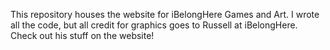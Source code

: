 This repository houses the website for iBelongHere Games and Art. I wrote all the code, but all credit for graphics goes to Russell at iBelongHere. Check out his stuff on the website!
